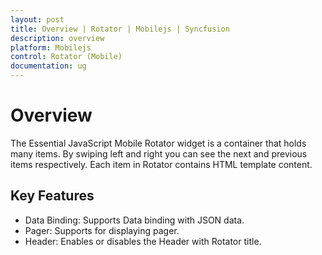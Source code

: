 ```yaml
---
layout: post
title: Overview | Rotator | Mobilejs | Syncfusion
description: overview
platform: Mobilejs
control: Rotator (Mobile)
documentation: ug
---
```


# Overview

The Essential JavaScript Mobile Rotator widget is a container that holds many items. By swiping left and right you can see the next and previous items respectively. Each item in Rotator contains HTML template content.

## Key Features

* Data Binding: Supports Data binding with JSON data.
* Pager: Supports for displaying pager.
* Header: Enables or disables the Header with Rotator title.



